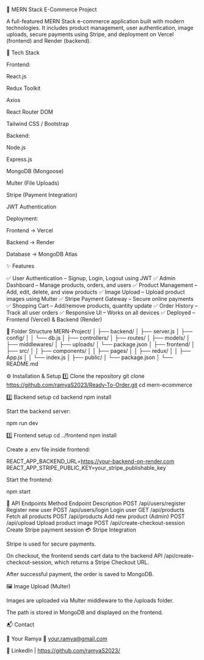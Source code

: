 🛒 MERN Stack E-Commerce Project

A full-featured MERN Stack e-commerce application built with modern technologies.
It includes product management, user authentication, image uploads, secure payments using Stripe, and deployment on Vercel (frontend) and Render (backend).


🚀 Tech Stack

Frontend:

React.js

Redux Toolkit

Axios

React Router DOM

Tailwind CSS / Bootstrap

Backend:

Node.js

Express.js

MongoDB (Mongoose)

Multer (File Uploads)

Stripe (Payment Integration)

JWT Authentication

Deployment:

Frontend → Vercel

Backend → Render

Database → MongoDB Atlas

✨ Features

✅ User Authentication – Signup, Login, Logout using JWT
✅ Admin Dashboard – Manage products, orders, and users
✅ Product Management – Add, edit, delete, and view products
✅ Image Upload – Upload product images using Multer
✅ Stripe Payment Gateway – Secure online payments
✅ Shopping Cart – Add/remove products, quantity update
✅ Order History – Track all user orders
✅ Responsive UI – Works on all devices
✅ Deployed – Frontend (Vercel) & Backend (Render)

📁 Folder Structure
MERN-Project/
│
├── backend/
│   ├── server.js
│   ├── config/
│   │   └── db.js
│   ├── controllers/
│   ├── routes/
│   ├── models/
│   ├── middlewares/
│   ├── uploads/
│   └── package.json
│
├── frontend/
│   ├── src/
│   │   ├── components/
│   │   ├── pages/
│   │   ├── redux/
│   │   ├── App.js
│   │   └── index.js
│   ├── public/
│   └── package.json
│
└── README.md

⚙️ Installation & Setup
1️⃣ Clone the repository
git clone https://github.com/ramyaS2023/Ready-To-Order.git
cd mern-ecommerce

2️⃣ Backend setup
cd backend
npm install





Start the backend server:

npm run dev

3️⃣ Frontend setup
cd ../frontend
npm install


Create a .env file inside frontend:

REACT_APP_BACKEND_URL=https://your-backend-on-render.com
REACT_APP_STRIPE_PUBLIC_KEY=your_stripe_publishable_key


Start the frontend:

npm start

🧾 API Endpoints
Method	Endpoint	Description
POST	/api/users/register	Register new user
POST	/api/users/login	Login user
GET	/api/products	Fetch all products
POST	/api/products	Add new product (Admin)
POST	/api/upload	Upload product image
POST	/api/create-checkout-session	Create Stripe payment session
💳 Stripe Integration

Stripe is used for secure payments.

On checkout, the frontend sends cart data to the backend API /api/create-checkout-session, which returns a Stripe Checkout URL.

After successful payment, the order is saved to MongoDB.

🖼️ Image Upload (Multer)

Images are uploaded via Multer middleware to the /uploads folder.

The path is stored in MongoDB and displayed on the frontend.

	
	
📬 Contact

👤 Your Ramya
📧 your.ramya@gmail.com

🔗 LinkedIn
 | https://github.com/ramyaS2023/

